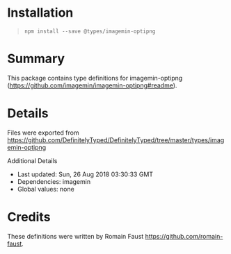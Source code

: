 # Installation
> `npm install --save @types/imagemin-optipng`

# Summary
This package contains type definitions for imagemin-optipng (https://github.com/imagemin/imagemin-optipng#readme).

# Details
Files were exported from https://github.com/DefinitelyTyped/DefinitelyTyped/tree/master/types/imagemin-optipng

Additional Details
 * Last updated: Sun, 26 Aug 2018 03:30:33 GMT
 * Dependencies: imagemin
 * Global values: none

# Credits
These definitions were written by Romain Faust <https://github.com/romain-faust>.
